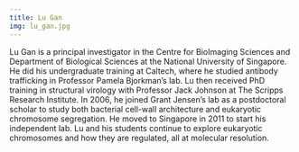 ```yaml
---
title: Lu Gan
img: lu_gan.jpg
---
```


Lu Gan is a principal investigator in the Centre for BioImaging Sciences and Department of Biological Sciences at the National University of Singapore. He did his undergraduate training at Caltech, where he studied antibody trafficking in Professor Pamela Bjorkman’s lab. Lu then received PhD training in structural virology with Professor Jack Johnson at The Scripps Research Institute. In 2006, he joined Grant Jensen’s lab as a postdoctoral scholar to study both bacterial cell-wall architecture and eukaryotic chromosome segregation. He moved to Singapore in 2011 to start his independent lab. Lu and his students continue to explore eukaryotic chromosomes and how they are regulated, all at molecular resolution.


